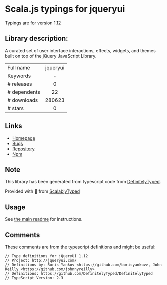 
# Scala.js typings for jqueryui

Typings are for version 1.12

 ## Library description:
A curated set of user interface interactions, effects, widgets, and themes built on top of the jQuery JavaScript Library.

|                    |                 |
| ------------------ | :-------------: |
| Full name          | jqueryui |
| Keywords           | - |
| # releases         | 0 |
| # dependents       | 22 |
| # downloads        | 280623 |
| # stars            | 0 |

## Links
- [Homepage](https://github.com/sethmcl/jquery-ui#readme)
- [Bugs](https://github.com/sethmcl/jquery-ui/issues)
- [Repository](https://github.com/sethmcl/jquery-ui)
- [Npm](https://www.npmjs.com/package/jqueryui)
    


## Note
This library has been generated from typescript code from [DefinitelyTyped](https://definitelytyped.org).

Provided with :purple_heart: from [ScalablyTyped](https://github.com/oyvindberg/ScalablyTyped)

## Usage
See [the main readme](../../readme.md) for instructions.

## Comments

These comments are from the typescript definitions and might be useful:
```
// Type definitions for jQueryUI 1.12
// Project: http://jqueryui.com/
// Definitions by: Boris Yankov <https://github.com/borisyankov>, John Reilly <https://github.com/johnnyreilly>
// Definitions: https://github.com/DefinitelyTyped/DefinitelyTyped
// TypeScript Version: 2.3

```

